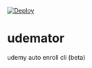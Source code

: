 [![Deploy](https://www.herokucdn.com/deploy/button.svg)](https://heroku.com/deploy)
# udemator
udemy auto enroll cli (beta)
